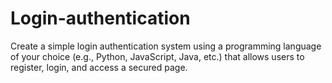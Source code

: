 # Login-authentication
Create a simple login authentication system using a programming language of your choice (e.g., Python, JavaScript, Java, etc.) that allows users to register, login, and access a secured page.
